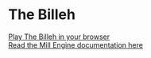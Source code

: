 # The Billeh

[Play The Billeh in your browser](https://ezioleq.github.io/TheBilleh/)  
[Read the Mill Engine documentation here](https://ezioleq.github.io/TheBilleh/docs/)
